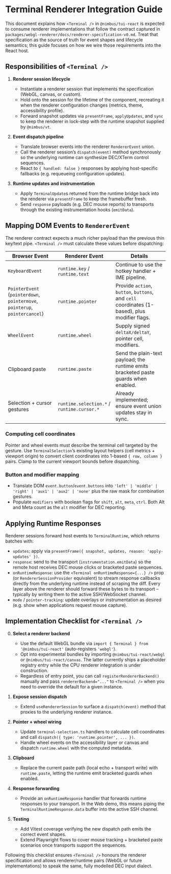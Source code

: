 # Terminal Renderer Integration Guide

This document explains how `<Terminal />` in `@nimbus/tui-react` is expected to consume
renderer implementations that follow the contract captured in
`packages/webgl-renderer/docs/renderer-specification-v0.md`. Treat that specification
as the source of truth for event shapes and lifecycle semantics; this guide focuses on
how we wire those requirements into the React host.

## Responsibilities of `<Terminal />`

1. **Renderer session lifecycle**
   - Instantiate a renderer session that implements the specification (WebGL, canvas,
     or custom).
   - Hold onto the session for the lifetime of the component, recreating it when the
     renderer configuration changes (metrics, theme, accessibility profile).
   - Forward snapshot updates via `presentFrame`, `applyUpdates`, and `sync` to keep the
     renderer in lock-step with the runtime snapshot supplied by `@nimbus/vt`.

2. **Event dispatch pipeline**
   - Translate browser events into the renderer `RendererEvent` union.
   - Call the renderer session’s `dispatch(event)` method synchronously so the underlying
     runtime can synthesize DEC/XTerm control sequences.
   - React to `{ handled: false }` responses by applying host-specific fallbacks (e.g.
     requeueing configuration updates).

3. **Runtime updates and instrumentation**
   - Apply `TerminalUpdate`s returned from the runtime bridge back into the renderer
     via `presentFrame` to keep the framebuffer fresh.
   - Send `response` payloads (e.g. DEC mouse reports) to transports through the
     existing instrumentation hooks (`emitData`).

## Mapping DOM Events to `RendererEvent`

The renderer contract expects a much richer payload than the previous thin key/text
pipe. `<Terminal />` must calculate these values before dispatching:

| Browser Event | Renderer Event | Details |
| --- | --- | --- |
| `KeyboardEvent` | `runtime.key` / `runtime.text` | Continue to use the hotkey handler + IME pipeline. |
| `PointerEvent` (`pointerdown`, `pointermove`, `pointerup`, `pointercancel`) | `runtime.pointer` | Provide `action`, `button`, `buttons`, and `cell` coordinates (1-based), plus modifier flags. |
| `WheelEvent` | `runtime.wheel` | Supply signed `deltaX/deltaY`, pointer cell, modifiers. |
| Clipboard paste | `runtime.paste` | Send the plain-text payload; the runtime emits bracketed paste guards when enabled. |
| Selection + cursor gestures | `runtime.selection.*` / `runtime.cursor.*` | Already implemented; ensure event union updates stay in sync. |

### Computing cell coordinates

Pointer and wheel events must describe the terminal cell targeted by the gesture. Use
`TerminalSelection`’s existing layout helpers (cell metrics + viewport origin) to
convert client coordinates into 1-based `{ row, column }` pairs. Clamp to the current
viewport bounds before dispatching.

### Button and modifier mapping

- Translate DOM `event.button`/`event.buttons` into `'left' | 'middle' | 'right' |
  'aux1' | 'aux2' | 'none'` plus the raw mask for combination gestures.
- Populate `modifiers` with boolean flags for `shift`, `alt`, `meta`, `ctrl`. Both
  Alt and Meta count as the `alt` modifier for DEC reporting.

## Applying Runtime Responses

Renderer sessions forward host events to `TerminalRuntime`, which returns batches with:

- `updates`: apply via `presentFrame({ snapshot, updates, reason: 'apply-updates' })`.
- `response`: send to the transport (`instrumentation.emitData`) so the remote host
  receives DEC mouse clicks or bracketed paste sequences.
- `onRuntimeResponse`: use the `<Terminal onRuntimeResponse={...} />` prop (or
  `RendererSessionProvider` equivalent) to stream response callbacks directly from the
  underlying runtime instead of scraping the diff. Every layer above the renderer should
  forward these bytes to its transport – typically by writing them to the active SSH/WebSocket channel.
- `mode` / `pointer-tracking`: update overlays or instrumentation as desired (e.g. show
  when applications request mouse capture).

## Implementation Checklist for `<Terminal />`

0. **Select a renderer backend**
   - Use the default WebGL bundle via `import { Terminal } from '@nimbus/tui-react'` (auto-registers `'webgl'`).
   - Opt into experimental bundles by importing `@nimbus/tui-react/webgl` or `@nimbus/tui-react/canvas`. The latter currently ships a placeholder registry entry while the CPU renderer integration is under construction.
   - Regardless of entry point, you can call `registerRendererBackend()` manually and pass `rendererBackend="..."` to `<Terminal />` when you need to override the default for a given instance.

1. **Expose session dispatch**
   - Extend `useRendererSession` to surface a `dispatch(event)` method that proxies to
     the underlying renderer instance.

2. **Pointer + wheel wiring**
   - Update `terminal-selection.ts` handlers to calculate cell coordinates and call
     `dispatch({ type: 'runtime.pointer', ... })`.
   - Handle wheel events on the accessibility layer or canvas and dispatch
     `runtime.wheel` with the computed metadata.

3. **Clipboard**
   - Replace the current paste path (local echo + transport write) with
     `runtime.paste`, letting the runtime emit bracketed guards when enabled.

4. **Response forwarding**
   - Provide an `onRuntimeResponse` handler that forwards runtime responses to your
     transport. In the Web demo, this means piping the `TerminalRuntimeResponse.data`
     buffer into the active SSH channel.

5. **Testing**
   - Add Vitest coverage verifying the new dispatch path emits the correct event
     shapes.
   - Extend Playwright flows to cover mouse tracking + bracketed paste scenarios once
     transports support the sequences.

Following this checklist ensures `<Terminal />` honours the renderer specification and
allows renderer/runtime pairs (WebGL or future implementations) to speak the same,
fully modelled DEC input dialect.
